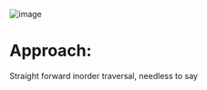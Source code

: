 ![image](https://user-images.githubusercontent.com/53313027/210188370-7d1113f3-0960-4944-9a4a-6279f6239918.png)

# Approach:

Straight forward inorder traversal, needless to say
